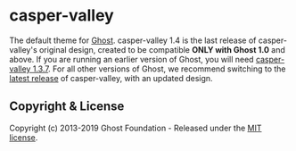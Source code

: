 # casper-valley

The default theme for [Ghost](http://github.com/tryghost/ghost/). casper-valley 1.4 is the last release of casper-valley's original design, created to be compatible **ONLY with Ghost 1.0** and above. If you are running an earlier version of Ghost, you will need [casper-valley 1.3.7](https://github.com/TryGhost/casper-valley/releases/tag/1.3.7). For all other versions of Ghost, we recommend switching to the [latest release](https://github.com/TryGhost/casper-valley/releases) of casper-valley, with an updated design.

## Copyright & License

Copyright (c) 2013-2019 Ghost Foundation - Released under the [MIT license](LICENSE).
